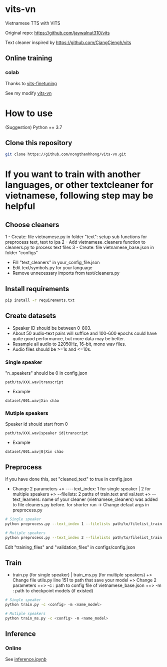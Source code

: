 # vits-vn
 Vietnamese TTS  with VITS

Original repo: https://github.com/jaywalnut310/vits

Text cleaner inspired by https://github.com/CjangCjengh/vits
## Online training
### colab
Thanks to [vits-finetuning](https://github.com/SayaSS/vits-finetuning)

See my modify [vits-vn](https://colab.research.google.com/drive/1H1u-NTGMMz61uOypK4u6vyJl7DD19-0k?usp=share_link)

# How to use
(Suggestion) Python == 3.7
## Clone this repository
```sh
git clone https://github.com/nongthanhhong/vits-vn.git
```
# If you want to train with another languages, or other textcleaner for vietnamese, following step may be helpful
## Choose cleaners

1 - Create: file vietnamese.py in folder "text": setup sub functions for preprocess text, text to ipa 
2 - Add vietnamese_cleaners function to cleaners.py to process text files
3 - Create: file vietnamese_base.json in folder "configs"

- Fill "text_cleaners" in your_config_file.json
- Edit text/symbols.py for your language
- Remove unnecessary imports from text/cleaners.py

## Install requirements
```sh
pip install -r requirements.txt
```
## Create datasets
- Speaker ID should be between 0-803.
- About 50 audio-text pairs will suffice and 100-600 epochs could have quite good performance, but more data may be better. 
- Resample all audio to 22050Hz, 16-bit, mono wav files.
- Audio files should be >=1s and <=10s.
### Single speaker
"n_speakers" should be 0 in config.json
```
path/to/XXX.wav|transcript
```
- Example
```
dataset/001.wav|Xin chào
```
### Mutiple speakers
Speaker id should start from 0 
```
path/to/XXX.wav|speaker id|transcript
```
- Example
```
dataset/001.wav|0|Xin chào
```
## Preprocess
If you have done this, set "cleaned_text" to true in config.json

- Change 2 parameters
  +> ----text_index: 1 for single speaker | 2 for multiple speakers
  +> --filelists: 2 paths of train.text and val.text
  +> --text_learners: name of your cleaner (vietnamese_cleaners) was added to file cleaners.py before.
  for shorter run -> Change defaut args in preprocess.py 
```sh
# Single speaker
python preprocess.py --text_index 1 --filelists path/to/filelist_train.txt path/to/filelist_val.txt

# Mutiple speakers
python preprocess.py --text_index 2 --filelists path/to/filelist_train.txt path/to/filelist_val.txt
```
Edit "training_files" and "validation_files" in configs/config.json
<!-- ## Build monotonic alignment search
```sh
cd monotonic_align
python setup.py build_ext --inplace
cd ..
``` -->
## Train

- train.py (for single speaker) | train_ms.py (for multiple speakers) 
  +> Change file utils.py line 151 to path that save your model
  +> Change 2 parameters 
    ++> -c : path to config file of vietnamese_base.json
    ++> -m : path to checkpoint models (if existed)

```sh
# Single speaker
python train.py -c <config> -m <name_model>

# Mutiple speakers
python train_ms.py -c <config> -m <name_model>
```
## Inference
### Online
See [inference.ipynb](https://colab.research.google.com/drive/1H1u-NTGMMz61uOypK4u6vyJl7DD19-0k?usp=share_link)

